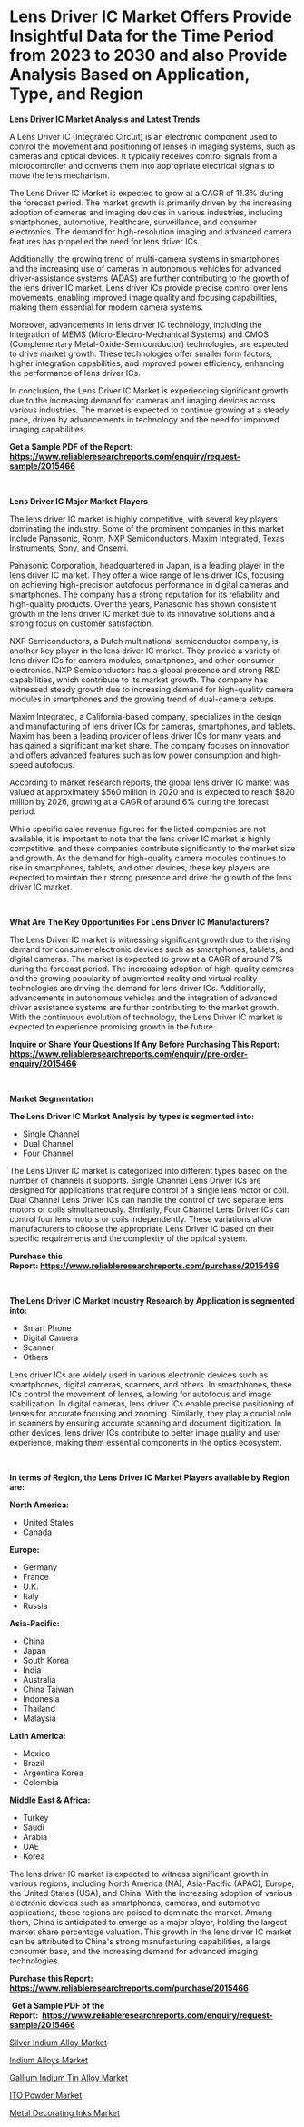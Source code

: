 <p><h1>Lens Driver IC Market Offers Provide Insightful Data for the Time Period from 2023 to 2030 and also Provide Analysis Based on Application, Type, and Region</h1></p><p><strong>Lens Driver IC Market Analysis and Latest Trends</strong></p>
<p><p>A Lens Driver IC (Integrated Circuit) is an electronic component used to control the movement and positioning of lenses in imaging systems, such as cameras and optical devices. It typically receives control signals from a microcontroller and converts them into appropriate electrical signals to move the lens mechanism.</p><p>The Lens Driver IC Market is expected to grow at a CAGR of 11.3% during the forecast period. The market growth is primarily driven by the increasing adoption of cameras and imaging devices in various industries, including smartphones, automotive, healthcare, surveillance, and consumer electronics. The demand for high-resolution imaging and advanced camera features has propelled the need for lens driver ICs.</p><p>Additionally, the growing trend of multi-camera systems in smartphones and the increasing use of cameras in autonomous vehicles for advanced driver-assistance systems (ADAS) are further contributing to the growth of the lens driver IC market. Lens driver ICs provide precise control over lens movements, enabling improved image quality and focusing capabilities, making them essential for modern camera systems.</p><p>Moreover, advancements in lens driver IC technology, including the integration of MEMS (Micro-Electro-Mechanical Systems) and CMOS (Complementary Metal-Oxide-Semiconductor) technologies, are expected to drive market growth. These technologies offer smaller form factors, higher integration capabilities, and improved power efficiency, enhancing the performance of lens driver ICs.</p><p>In conclusion, the Lens Driver IC Market is experiencing significant growth due to the increasing demand for cameras and imaging devices across various industries. The market is expected to continue growing at a steady pace, driven by advancements in technology and the need for improved imaging capabilities.</p></p>
<p><strong>Get a Sample PDF of the Report:&nbsp; <a href="https://www.reliableresearchreports.com/enquiry/request-sample/2015466">https://www.reliableresearchreports.com/enquiry/request-sample/2015466</a></strong></p>
<p>&nbsp;</p>
<p><strong>Lens Driver IC Major Market Players</strong></p>
<p><p>The lens driver IC market is highly competitive, with several key players dominating the industry. Some of the prominent companies in this market include Panasonic, Rohm, NXP Semiconductors, Maxim Integrated, Texas Instruments, Sony, and Onsemi.</p><p>Panasonic Corporation, headquartered in Japan, is a leading player in the lens driver IC market. They offer a wide range of lens driver ICs, focusing on achieving high-precision autofocus performance in digital cameras and smartphones. The company has a strong reputation for its reliability and high-quality products. Over the years, Panasonic has shown consistent growth in the lens driver IC market due to its innovative solutions and a strong focus on customer satisfaction.</p><p>NXP Semiconductors, a Dutch multinational semiconductor company, is another key player in the lens driver IC market. They provide a variety of lens driver ICs for camera modules, smartphones, and other consumer electronics. NXP Semiconductors has a global presence and strong R&D capabilities, which contribute to its market growth. The company has witnessed steady growth due to increasing demand for high-quality camera modules in smartphones and the growing trend of dual-camera setups.</p><p>Maxim Integrated, a California-based company, specializes in the design and manufacturing of lens driver ICs for cameras, smartphones, and tablets. Maxim has been a leading provider of lens driver ICs for many years and has gained a significant market share. The company focuses on innovation and offers advanced features such as low power consumption and high-speed autofocus.</p><p>According to market research reports, the global lens driver IC market was valued at approximately $560 million in 2020 and is expected to reach $820 million by 2026, growing at a CAGR of around 6% during the forecast period.</p><p>While specific sales revenue figures for the listed companies are not available, it is important to note that the lens driver IC market is highly competitive, and these companies contribute significantly to the market size and growth. As the demand for high-quality camera modules continues to rise in smartphones, tablets, and other devices, these key players are expected to maintain their strong presence and drive the growth of the lens driver IC market.</p></p>
<p>&nbsp;</p>
<p><strong>What Are The Key Opportunities For Lens Driver IC Manufacturers?</strong></p>
<p><p>The Lens Driver IC market is witnessing significant growth due to the rising demand for consumer electronic devices such as smartphones, tablets, and digital cameras. The market is expected to grow at a CAGR of around 7% during the forecast period. The increasing adoption of high-quality cameras and the growing popularity of augmented reality and virtual reality technologies are driving the demand for lens driver ICs. Additionally, advancements in autonomous vehicles and the integration of advanced driver assistance systems are further contributing to the market growth. With the continuous evolution of technology, the Lens Driver IC market is expected to experience promising growth in the future.</p></p>
<p><strong>Inquire or Share Your Questions If Any Before Purchasing This Report: <a href="https://www.reliableresearchreports.com/enquiry/pre-order-enquiry/2015466">https://www.reliableresearchreports.com/enquiry/pre-order-enquiry/2015466</a></strong></p>
<p>&nbsp;</p>
<p><strong>Market Segmentation</strong></p>
<p><strong>The Lens Driver IC Market Analysis by types is segmented into:</strong></p>
<p><ul><li>Single Channel</li><li>Dual Channel</li><li>Four Channel</li></ul></p>
<p><p>The Lens Driver IC market is categorized into different types based on the number of channels it supports. Single Channel Lens Driver ICs are designed for applications that require control of a single lens motor or coil. Dual Channel Lens Driver ICs can handle the control of two separate lens motors or coils simultaneously. Similarly, Four Channel Lens Driver ICs can control four lens motors or coils independently. These variations allow manufacturers to choose the appropriate Lens Driver IC based on their specific requirements and the complexity of the optical system.</p></p>
<p><strong>Purchase this Report:&nbsp;<a href="https://www.reliableresearchreports.com/purchase/2015466">https://www.reliableresearchreports.com/purchase/2015466</a></strong></p>
<p>&nbsp;</p>
<p><strong>The Lens Driver IC Market Industry Research by Application is segmented into:</strong></p>
<p><ul><li>Smart Phone</li><li>Digital Camera</li><li>Scanner</li><li>Others</li></ul></p>
<p><p>Lens driver ICs are widely used in various electronic devices such as smartphones, digital cameras, scanners, and others. In smartphones, these ICs control the movement of lenses, allowing for autofocus and image stabilization. In digital cameras, lens driver ICs enable precise positioning of lenses for accurate focusing and zooming. Similarly, they play a crucial role in scanners by ensuring accurate scanning and document digitization. In other devices, lens driver ICs contribute to better image quality and user experience, making them essential components in the optics ecosystem.</p></p>
<p>&nbsp;</p>
<p><strong>In terms of Region, the Lens Driver IC Market Players available by Region are:</strong></p>
<p>
    <p> <strong> North America: </strong>
        <ul>
            <li>United States</li>
            <li>Canada</li>
        </ul>
        </p> 
    <p> <strong> Europe: </strong>
        <ul>
            <li>Germany</li>
            <li>France</li>
            <li>U.K.</li>
            <li>Italy</li>
            <li>Russia</li>
        </ul>
        </p> 
    <p> <strong> Asia-Pacific: </strong>
        <ul>
            <li>China</li>
            <li>Japan</li>
            <li>South Korea</li>
            <li>India</li>
            <li>Australia</li>
            <li>China Taiwan</li>
            <li>Indonesia</li>
            <li>Thailand</li>
            <li>Malaysia</li>
        </ul>
        </p> 
    <p> <strong> Latin America: </strong>
        <ul>
            <li>Mexico</li>
            <li>Brazil</li>
            <li>Argentina Korea</li>
            <li>Colombia</li>
        </ul>
        </p> 
    <p> <strong> Middle East & Africa: </strong>
        <ul>
            <li>Turkey</li>
            <li>Saudi</li>
            <li>Arabia</li>
            <li>UAE</li>
            <li>Korea</li>
        </ul>
    </p>
    </p>
<p><p>The lens driver IC market is expected to witness significant growth in various regions, including North America (NA), Asia-Pacific (APAC), Europe, the United States (USA), and China. With the increasing adoption of various electronic devices such as smartphones, cameras, and automotive applications, these regions are poised to dominate the market. Among them, China is anticipated to emerge as a major player, holding the largest market share percentage valuation. This growth in the lens driver IC market can be attributed to China's strong manufacturing capabilities, a large consumer base, and the increasing demand for advanced imaging technologies.</p></p>
<p><strong>Purchase this Report: <a href="https://www.reliableresearchreports.com/purchase/2015466">https://www.reliableresearchreports.com/purchase/2015466</a></strong></p>
<p>&nbsp;<strong>Get a Sample PDF of the Report:&nbsp;&nbsp;<a href="https://www.reliableresearchreports.com/enquiry/request-sample/2015466">https://www.reliableresearchreports.com/enquiry/request-sample/2015466</a></strong></p>
<p><strong></strong></p>
<p><p><a href="https://medium.com/@erickasauer/silver-indium-alloy-market-insights-into-market-cagr-market-trends-and-growth-strategies-f139fc37bbea">Silver Indium Alloy Market</a></p><p><a href="https://medium.com/@williammann19/indium-alloys-market-research-report-its-history-and-forecast-2023-to-2030-312dd46a3958">Indium Alloys Market</a></p><p><a href="https://medium.com/@vergiekunze/gallium-indium-tin-alloy-market-trends-forecast-and-competitive-analysis-to-2030-96a935e4314c">Gallium Indium Tin Alloy Market</a></p><p><a href="https://medium.com/@jasonmartin866/ito-powder-market-insights-into-market-cagr-market-trends-and-growth-strategies-9bfa01ed50ee">ITO Powder Market</a></p><p><a href="https://medium.com/@joannebell6556/analyzing-metal-decorating-inks-market-global-industry-perspective-and-forecast-2023-to-2030-7a731b161ef5">Metal Decorating Inks Market</a></p></p>